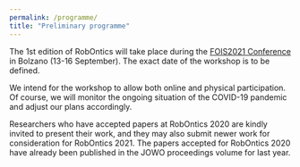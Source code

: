 ```yaml
---
permalink: /programme/
title: "Preliminary programme"
---
```


The 1st edition of RobOntics will take place during the [FOIS2021 Conference](https://fois2021.inf.unibz.it/) in Bolzano (13-16 September). The exact date of the workshop is to be defined.

We intend for the workshop to allow both online and physical participation. Of course, we will monitor the ongoing situation of the COVID-19 pandemic and adjust our plans accordingly.

Researchers who have accepted papers at RobOntics 2020 are kindly invited to present their work, and they may also submit newer work for consideration for RobOntics 2021. The papers accepted for RobOntics 2020 have already been published in the JOWO proceedings volume for last year.

